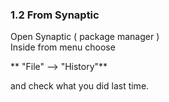 
### 1.2 From Synaptic

Open Synaptic ( package manager )  
Inside from menu choose  

** "File" --> "History"**  

and check what you did last time.